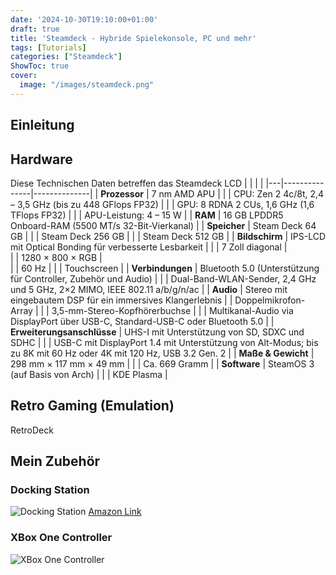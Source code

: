 ```yaml
---
date: '2024-10-30T19:10:00+01:00'
draft: true
title: 'Steamdeck - Hybride Spielekonsole, PC und mehr'
tags: [Tutorials]
categories: ["Steamdeck"]
ShowToc: true
cover:
  image: "/images/steamdeck.png"
---
```


## Einleitung

## Hardware
Diese Technischen Daten betreffen das Steamdeck LCD
|   |               |              |
|---|---------------|--------------|
| **Prozessor**     | 7 nm AMD APU |
|                   | CPU: Zen 2 4c/8t, 2,4 – 3,5 GHz (bis zu 448 GFlops FP32) |
|                   | GPU: 8 RDNA 2 CUs, 1,6 GHz (1,6 TFlops FP32) |
|                   | APU-Leistung: 4 – 15 W  |
| **RAM**           | 16 GB LPDDR5 Onboard-RAM (5500 MT/s 32-Bit-Vierkanal) | 
| **Speicher**      | Steam Deck 64 GB  |
|                   | Steam Deck 256 GB  |
|                   | Steam Deck 512 GB  |
| **Bildschirm**    | IPS-LCD mit Optical Bonding für verbesserte Lesbarkeit  |
|                   | 7 Zoll diagonal   |  
|                   | 1280 × 800 × RGB   |  
|                   | 60 Hz |
|                   | Touchscreen | 
| **Verbindungen**  | Bluetooth 5.0 (Unterstützung für Controller, Zubehör und Audio) |
|                   | Dual-Band-WLAN-Sender, 2,4 GHz und 5 GHz, 2×2 MIMO, IEEE 802.11 a/b/g/n/ac |
| **Audio**         | Stereo mit eingebautem DSP für ein immersives Klangerlebnis
|                   | Doppelmikrofon-Array |
|                   | 3,5-mm-Stereo-Kopfhörerbuchse |
|                   | Multikanal-Audio via DisplayPort über USB-C, Standard-USB-C oder Bluetooth 5.0 |
| **Erweiterungsanschlüsse** | UHS-I mit Unterstützung von SD, SDXC und SDHC |
|                   | USB-C mit DisplayPort 1.4 mit Unterstützung von Alt-Modus; bis zu 8K mit 60 Hz oder 4K mit 120 Hz, USB 3.2 Gen. 2 |
| **Maße & Gewicht** | 298 mm × 117 mm × 49 mm |
|                    | Ca. 669 Gramm |
| **Software** | SteamOS 3 (auf Basis von Arch) |
|              | KDE Plasma |

## Retro Gaming (Emulation)
RetroDeck

## Mein Zubehör
### Docking Station
![Docking Station](/images/steamdeck-docking-station.jpg)
[Amazon Link](https://www.amazon.de/JSAUX-Docking-Ethernet-Schnellladung-Kompatibel-Grau/dp/B0B8NFC7RF/ref=sr_1_3?crid=15A2LYWAHPV9M&dib=eyJ2IjoiMSJ9.ji2X6BJNyTfWBy0TjxI4g9OVZy25FK8e-4112F9OEXygBjzNf4uczVxHXW2cm0J6DZyX8NyamEDtMQZ-uMbsd5VWzjslR6mRvaAUTfRxrkd3TljYlDc5n622fWhSXZOWEEOk0D7evxBUpwXqv3J8KeCTx7wCG7hZpyzKGboWo-cXmoY7f3oqEKq8c13BOR34c9APfXsNqpHTa_AXNE85xGZPXgjiCFIzI3__OGnI5DY.-P2IhdqDmJ0KRMy4wXKZauCYPN-56CDsLSe-jYP-_tk&dib_tag=se&keywords=steamdeck+docking+station&qid=1730363084&sprefix=steamdeck+do%2Caps%2C80&sr=8-3)

### XBox One Controller
![XBox One Controller](/images/xbox-controller.png)